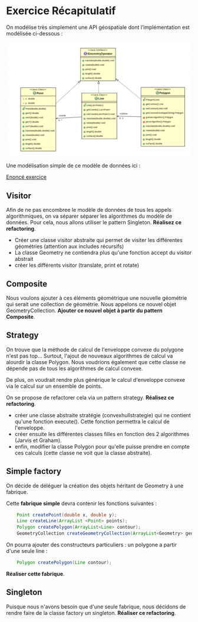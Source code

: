# Exercice Récapitulatif

On modélise très simplement une API géospatiale dont l’implémentation est modélisée ci-dessous :

![MD](./exo_recap.png)

Une modélisation simple de ce modèle de données ici : 

[Enoncé exercice](./Exo_visitor_ennonce)

## Visitor

Afin de ne pas encombree le modèle de données de tous les appels algorithmiques, on va séparer séparer les algorithmes du modèle de données. Pour cela, nous allons utiliser le pattern Singleton. **Réalisez ce refactoring**.

* Créer une classe visitor abstraite qui permet de visiter les différentes géométries (attention aux includes récursifs)
* La classe Geometry ne contiendra plus qu'une fonction accept du visitor abstrait 
* créer les différents visitor (translate, print et rotate)


## Composite

Nous voulons ajouter à ces éléments géométrique une nouvelle géométrie qui serait une collection de géométrie. Nous appelons ce nouvel objet GeometryCollection. **Ajouter ce nouvel objet à partir du pattern Composite**.


## Strategy

On trouve que la méthode de calcul de l'enveloppe convexe du polygone n'est pas top... Surtout, l'ajout de nouveaux algorithmes de calcul va alourdir la classe Polygon. Nous voudrions également que cette classe ne dépende pas de tous les algorithmes de calcul convexe.

De plus, on voudrait rendre plus générique le calcul d'enveloppe convexe via le calcul sur un ensemble de points.

On se propose de refactorer cela via un pattern strategy. **Réalisez ce refactoring**.

* créer une classe abstraite stratégie (convexhullstrategie) qui ne contient qu'une fonction execute(). Cette fonction permettra le calcul de l'enveloppe.
* créer ensuite les différentes classes filles en fonction des 2 algorithmes (Jarvis et Graham). 
* enfin, modifier la classe Polygon pour qu'elle puisse prendre en compte ces calculs (cette classe ne voit que la classe abstraite).

## Simple factory

On décide de déléguer la création des objets héritant de Geometry à une fabrique.

Cette **fabrique simple** devra contenir les fonctions suivantes :

```Java
 	Point createPoint(double x, double y);
 	Line createLine(ArrayList <Point> points);
 	Polygon createPolygon(ArrayList<Line> contour);
 	GeometryCollection createGeometryCollection(ArrayList<Geometry> geometries);
```

On pourra ajouter des constructeurs particuliers : un polygone a partir d'une seule line :

```java
	Polygon createPolygon(Line contour);
```

**Réaliser cette fabrique**.

## Singleton

Puisque nous n'avons besoin que d'une seule fabrique, nous décidons de rendre faire de la classe factory un singleton. **Réaliser ce refactoring**.
